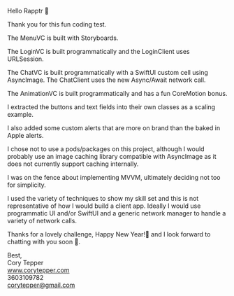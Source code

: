 
Hello Rapptr 🦖

Thank you for this fun coding test.

The MenuVC is built with Storyboards.

The LoginVC is built programmatically and the LoginClient uses URLSession.

The ChatVC is built programmatically with a SwiftUI custom cell using AsyncImage. The ChatClient uses the new Async/Await network call.

The AnimationVC is built programmatically and has a fun CoreMotion bonus.

I extracted the buttons and text fields into their own classes as a scaling example.

I also added some custom alerts that are more on brand than the baked in Apple alerts.

I chose not to use a pods/packages on this project, although I would probably use an image caching library compatible with AsyncImage as it does not currently support caching internally.

I was on the fence about implementing MVVM, ultimately deciding not too for simplicity.

I used the variety of techniques to show my skill set and this is not representative of how I would build a client app. Ideally I would use programmatic UI and/or SwiftUI and a generic network manager to handle a variety of network calls.

Thanks for a lovely challenge, Happy New Year!🎇 and I look forward to chatting with you soon 📲.

Best,<br /> 
Cory Tepper<br /> 
www.corytepper.com<br /> 
3603109782<br /> 
corytepper@gmail.com


